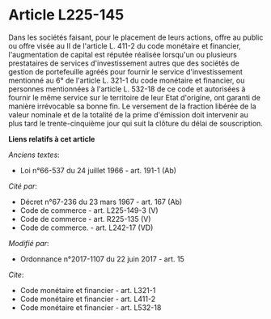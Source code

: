 # Article L225-145

Dans les sociétés faisant, pour le placement de leurs actions, offre au public ou offre visée au II de l'article L. 411-2 du
code monétaire et financier, l'augmentation de capital est réputée réalisée lorsqu'un ou plusieurs prestataires de services
d'investissement autres que des sociétés de gestion de portefeuille agréés pour fournir le service d'investissement mentionné
au 6° de l'article L. 321-1 du code monétaire et financier, ou personnes mentionnées à l'article L. 532-18 de ce code et
autorisées à fournir le même service sur le territoire de leur Etat d'origine, ont garanti de manière irrévocable sa bonne
fin. Le versement de la fraction libérée de la valeur nominale et de la totalité de la prime d'émission doit intervenir au
plus tard le trente-cinquième jour qui suit la clôture du délai de souscription.

**Liens relatifs à cet article**

_Anciens textes_:

  - Loi n°66-537 du 24 juillet 1966 - art. 191-1 (Ab)

_Cité par_:

  - Décret n°67-236 du 23 mars 1967 - art. 167 (Ab)
  - Code de commerce - art. L225-149-3 (V)
  - Code de commerce - art. R225-135 (V)
  - Code de commerce. - art. L242-17 (VD)

_Modifié par_:

  - Ordonnance n°2017-1107 du 22 juin 2017 - art. 15

_Cite_:

  - Code monétaire et financier - art. L321-1
  - Code monétaire et financier - art. L411-2
  - Code monétaire et financier - art. L532-18
